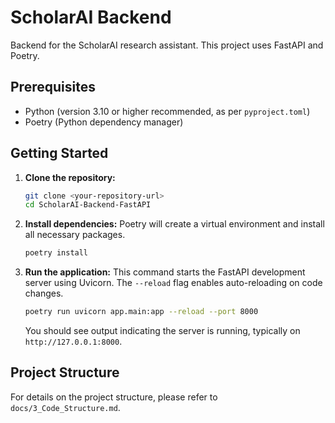 # ScholarAI Backend

Backend for the ScholarAI research assistant. This project uses FastAPI and Poetry.

## Prerequisites

- Python (version 3.10 or higher recommended, as per `pyproject.toml`)
- Poetry (Python dependency manager)

## Getting Started

1.  **Clone the repository:**

    ```bash
    git clone <your-repository-url>
    cd ScholarAI-Backend-FastAPI
    ```

2.  **Install dependencies:**
    Poetry will create a virtual environment and install all necessary packages.

    ```bash
    poetry install
    ```

3.  **Run the application:**
    This command starts the FastAPI development server using Uvicorn. The `--reload` flag enables auto-reloading on code changes.

    ```bash
    poetry run uvicorn app.main:app --reload --port 8000
    ```

    You should see output indicating the server is running, typically on `http://127.0.0.1:8000`.

## Project Structure

For details on the project structure, please refer to `docs/3_Code_Structure.md`.

